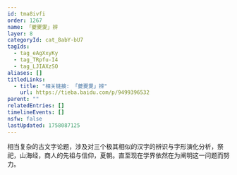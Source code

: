 ```yaml
---
id: tma8ivfi
order: 1267
name: 「夔夒夓」辨
layer: 8
categoryId: cat_8abY-bU7
tagIds:
  - tag_eAgXxyKy
  - tag_TRpfu-I4
  - tag_LJIAXzSO
aliases: []
titledLinks:
  - title: "相关链接: 「夔夒夓」辨"
    url: https://tieba.baidu.com/p/9499396532
parent: ""
relatedEntries: []
timelineEvents: []
nsfw: false
lastUpdated: 1758087125
---
```


相当复杂的古文字论题，涉及对三个极其相似的汉字的辨识与字形演化分析，祭祀，山海经，商人的先祖与信仰，夏朝。直至现在学界依然在为阐明这一问题而努力。